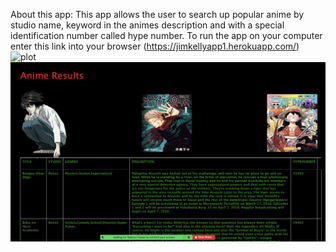 About this app:
This app allows the user to search up popular anime by studio name, keyword in the animes description and 
with a special identification number called hype number. To run the app on your computer enter this link into your browser (https://jimkellyapp1.herokuapp.com/)
![plot](./public/images/secondimage.png)
![plot](./public/images/firstimage.png)